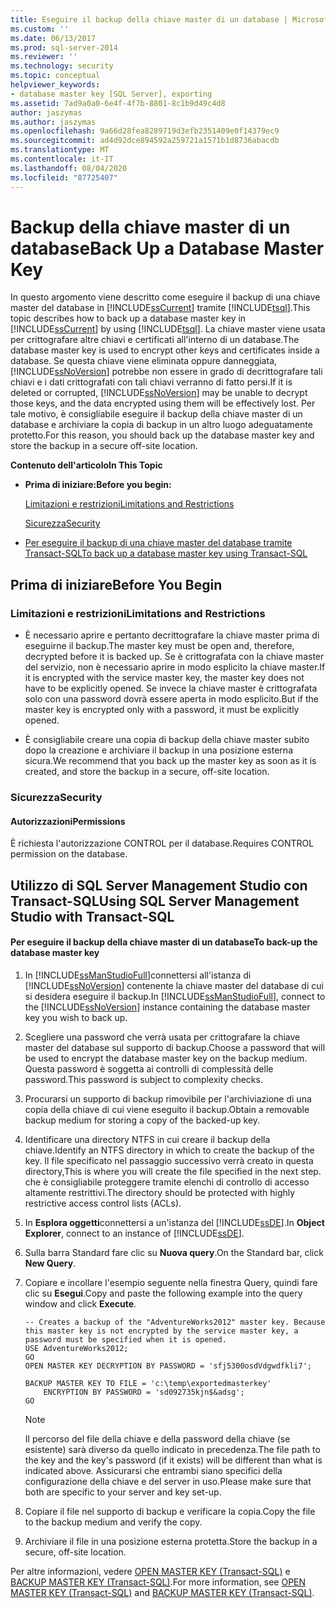 ```yaml
---
title: Eseguire il backup della chiave master di un database | Microsoft Docs
ms.custom: ''
ms.date: 06/13/2017
ms.prod: sql-server-2014
ms.reviewer: ''
ms.technology: security
ms.topic: conceptual
helpviewer_keywords:
- database master key [SQL Server], exporting
ms.assetid: 7ad9a0a0-6e4f-4f7b-8801-8c1b9d49c4d8
author: jaszymas
ms.author: jaszymas
ms.openlocfilehash: 9a66d28fea8289719d3efb2351409e0f14379ec9
ms.sourcegitcommit: ad4d92dce894592a259721a1571b1d8736abacdb
ms.translationtype: MT
ms.contentlocale: it-IT
ms.lasthandoff: 08/04/2020
ms.locfileid: "87725407"
---
```

# <a name="back-up-a-database-master-key"></a><span data-ttu-id="0568a-102">Backup della chiave master di un database</span><span class="sxs-lookup"><span data-stu-id="0568a-102">Back Up a Database Master Key</span></span>
  <span data-ttu-id="0568a-103">In questo argomento viene descritto come eseguire il backup di una chiave master del database in [!INCLUDE[ssCurrent](../../../includes/sscurrent-md.md)] tramite [!INCLUDE[tsql](../../../includes/tsql-md.md)].</span><span class="sxs-lookup"><span data-stu-id="0568a-103">This topic describes how to back up a database master key in [!INCLUDE[ssCurrent](../../../includes/sscurrent-md.md)] by using [!INCLUDE[tsql](../../../includes/tsql-md.md)].</span></span> <span data-ttu-id="0568a-104">La chiave master viene usata per crittografare altre chiavi e certificati all'interno di un database.</span><span class="sxs-lookup"><span data-stu-id="0568a-104">The database master key is used to encrypt other keys and certificates inside a database.</span></span> <span data-ttu-id="0568a-105">Se questa chiave viene eliminata oppure danneggiata, [!INCLUDE[ssNoVersion](../../../includes/ssnoversion-md.md)] potrebbe non essere in grado di decrittografare tali chiavi e i dati crittografati con tali chiavi verranno di fatto persi.</span><span class="sxs-lookup"><span data-stu-id="0568a-105">If it is deleted or corrupted, [!INCLUDE[ssNoVersion](../../../includes/ssnoversion-md.md)] may be unable to decrypt those keys, and the data encrypted using them will be effectively lost.</span></span> <span data-ttu-id="0568a-106">Per tale motivo, è consigliabile eseguire il backup della chiave master di un database e archiviare la copia di backup in un altro luogo adeguatamente protetto.</span><span class="sxs-lookup"><span data-stu-id="0568a-106">For this reason, you should back up the database master key and store the backup in a secure off-site location.</span></span>  
  
 <span data-ttu-id="0568a-107">**Contenuto dell'articolo**</span><span class="sxs-lookup"><span data-stu-id="0568a-107">**In This Topic**</span></span>  
  
-   <span data-ttu-id="0568a-108">**Prima di iniziare:**</span><span class="sxs-lookup"><span data-stu-id="0568a-108">**Before you begin:**</span></span>  
  
     [<span data-ttu-id="0568a-109">Limitazioni e restrizioni</span><span class="sxs-lookup"><span data-stu-id="0568a-109">Limitations and Restrictions</span></span>](#Restrictions)  
  
     [<span data-ttu-id="0568a-110">Sicurezza</span><span class="sxs-lookup"><span data-stu-id="0568a-110">Security</span></span>](#Security)  
  
-   [<span data-ttu-id="0568a-111">Per eseguire il backup di una chiave master del database tramite Transact-SQL</span><span class="sxs-lookup"><span data-stu-id="0568a-111">To back up a database master key using Transact-SQL</span></span>](#Procedure)  
  
##  <a name="before-you-begin"></a><a name="BeforeYouBegin"></a> <span data-ttu-id="0568a-112">Prima di iniziare</span><span class="sxs-lookup"><span data-stu-id="0568a-112">Before You Begin</span></span>  
  
###  <a name="limitations-and-restrictions"></a><a name="Restrictions"></a> <span data-ttu-id="0568a-113">Limitazioni e restrizioni</span><span class="sxs-lookup"><span data-stu-id="0568a-113">Limitations and Restrictions</span></span>  
  
-   <span data-ttu-id="0568a-114">È necessario aprire e pertanto decrittografare la chiave master prima di eseguirne il backup.</span><span class="sxs-lookup"><span data-stu-id="0568a-114">The master key must be open and, therefore, decrypted before it is backed up.</span></span> <span data-ttu-id="0568a-115">Se è crittografata con la chiave master del servizio, non è necessario aprire in modo esplicito la chiave master.</span><span class="sxs-lookup"><span data-stu-id="0568a-115">If it is encrypted with the service master key, the master key does not have to be explicitly opened.</span></span> <span data-ttu-id="0568a-116">Se invece la chiave master è crittografata solo con una password dovrà essere aperta in modo esplicito.</span><span class="sxs-lookup"><span data-stu-id="0568a-116">But if the master key is encrypted only with a password, it must be explicitly opened.</span></span>  
  
-   <span data-ttu-id="0568a-117">È consigliabile creare una copia di backup della chiave master subito dopo la creazione e archiviare il backup in una posizione esterna sicura.</span><span class="sxs-lookup"><span data-stu-id="0568a-117">We recommend that you back up the master key as soon as it is created, and store the backup in a secure, off-site location.</span></span>  
  
###  <a name="security"></a><a name="Security"></a> <span data-ttu-id="0568a-118">Sicurezza</span><span class="sxs-lookup"><span data-stu-id="0568a-118">Security</span></span>  
  
####  <a name="permissions"></a><a name="Permissions"></a> <span data-ttu-id="0568a-119">Autorizzazioni</span><span class="sxs-lookup"><span data-stu-id="0568a-119">Permissions</span></span>  
 <span data-ttu-id="0568a-120">È richiesta l'autorizzazione CONTROL per il database.</span><span class="sxs-lookup"><span data-stu-id="0568a-120">Requires CONTROL permission on the database.</span></span>  
  
##  <a name="using-sql-server-management-studio-with-transact-sql"></a><a name="Procedure"></a><span data-ttu-id="0568a-121">Utilizzo di SQL Server Management Studio con Transact-SQL</span><span class="sxs-lookup"><span data-stu-id="0568a-121">Using SQL Server Management Studio with Transact-SQL</span></span>  
  
#### <a name="to-back-up-the-database-master-key"></a><span data-ttu-id="0568a-122">Per eseguire il backup della chiave master di un database</span><span class="sxs-lookup"><span data-stu-id="0568a-122">To back-up the database master key</span></span>  
  
1.  <span data-ttu-id="0568a-123">In [!INCLUDE[ssManStudioFull](../../../includes/ssmanstudiofull-md.md)]connettersi all'istanza di [!INCLUDE[ssNoVersion](../../../includes/ssnoversion-md.md)] contenente la chiave master del database di cui si desidera eseguire il backup.</span><span class="sxs-lookup"><span data-stu-id="0568a-123">In [!INCLUDE[ssManStudioFull](../../../includes/ssmanstudiofull-md.md)], connect to the [!INCLUDE[ssNoVersion](../../../includes/ssnoversion-md.md)] instance containing the database master key you wish to back up.</span></span>  
  
2.  <span data-ttu-id="0568a-124">Scegliere una password che verrà usata per crittografare la chiave master del database sul supporto di backup.</span><span class="sxs-lookup"><span data-stu-id="0568a-124">Choose a password that will be used to encrypt the database master key on the backup medium.</span></span> <span data-ttu-id="0568a-125">Questa password è soggetta ai controlli di complessità delle password.</span><span class="sxs-lookup"><span data-stu-id="0568a-125">This password is subject to complexity checks.</span></span>  
  
3.  <span data-ttu-id="0568a-126">Procurarsi un supporto di backup rimovibile per l'archiviazione di una copia della chiave di cui viene eseguito il backup.</span><span class="sxs-lookup"><span data-stu-id="0568a-126">Obtain a removable backup medium for storing a copy of the backed-up key.</span></span>  
  
4.  <span data-ttu-id="0568a-127">Identificare una directory NTFS in cui creare il backup della chiave.</span><span class="sxs-lookup"><span data-stu-id="0568a-127">Identify an NTFS directory in which to create the backup of the key.</span></span> <span data-ttu-id="0568a-128">Il file specificato nel passaggio successivo verrà creato in questa directory,</span><span class="sxs-lookup"><span data-stu-id="0568a-128">This is where you will create the file specified in the next step.</span></span> <span data-ttu-id="0568a-129">che è consigliabile proteggere tramite elenchi di controllo di accesso altamente restrittivi.</span><span class="sxs-lookup"><span data-stu-id="0568a-129">The directory should be protected with highly restrictive access control lists (ACLs).</span></span>  
  
5.  <span data-ttu-id="0568a-130">In **Esplora oggetti**connettersi a un'istanza del [!INCLUDE[ssDE](../../../includes/ssde-md.md)].</span><span class="sxs-lookup"><span data-stu-id="0568a-130">In **Object Explorer**, connect to an instance of [!INCLUDE[ssDE](../../../includes/ssde-md.md)].</span></span>  
  
6.  <span data-ttu-id="0568a-131">Sulla barra Standard fare clic su **Nuova query**.</span><span class="sxs-lookup"><span data-stu-id="0568a-131">On the Standard bar, click **New Query**.</span></span>  
  
7.  <span data-ttu-id="0568a-132">Copiare e incollare l'esempio seguente nella finestra Query, quindi fare clic su **Esegui**.</span><span class="sxs-lookup"><span data-stu-id="0568a-132">Copy and paste the following example into the query window and click **Execute**.</span></span>  
  
    ```  
    -- Creates a backup of the "AdventureWorks2012" master key. Because this master key is not encrypted by the service master key, a password must be specified when it is opened.  
    USE AdventureWorks2012;   
    GO  
    OPEN MASTER KEY DECRYPTION BY PASSWORD = 'sfj5300osdVdgwdfkli7';   
  
    BACKUP MASTER KEY TO FILE = 'c:\temp\exportedmasterkey'   
        ENCRYPTION BY PASSWORD = 'sd092735kjn$&adsg';   
    GO  
    ```  
  
    > [!NOTE]  
    >  <span data-ttu-id="0568a-133">Il percorso del file della chiave e della password della chiave (se esistente) sarà diverso da quello indicato in precedenza.</span><span class="sxs-lookup"><span data-stu-id="0568a-133">The file path to the key and the key's password (if it exists) will be different than what is indicated above.</span></span> <span data-ttu-id="0568a-134">Assicurarsi che entrambi siano specifici della configurazione della chiave e del server in uso.</span><span class="sxs-lookup"><span data-stu-id="0568a-134">Please make sure that both are specific to your server and key set-up.</span></span>  
  
8.  <span data-ttu-id="0568a-135">Copiare il file nel supporto di backup e verificare la copia.</span><span class="sxs-lookup"><span data-stu-id="0568a-135">Copy the file to the backup medium and verify the copy.</span></span>  
  
9. <span data-ttu-id="0568a-136">Archiviare il file in una posizione esterna protetta.</span><span class="sxs-lookup"><span data-stu-id="0568a-136">Store the backup in a secure, off-site location.</span></span>  
  
 <span data-ttu-id="0568a-137">Per altre informazioni, vedere [OPEN MASTER KEY &#40;Transact-SQL&#41;](/sql/t-sql/statements/open-master-key-transact-sql) e [BACKUP MASTER KEY &#40;Transact-SQL&#41;](/sql/t-sql/statements/backup-master-key-transact-sql).</span><span class="sxs-lookup"><span data-stu-id="0568a-137">For more information, see [OPEN MASTER KEY &#40;Transact-SQL&#41;](/sql/t-sql/statements/open-master-key-transact-sql) and [BACKUP MASTER KEY &#40;Transact-SQL&#41;](/sql/t-sql/statements/backup-master-key-transact-sql).</span></span>  
  
  
